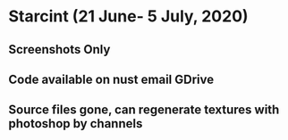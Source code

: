 # Starcint (21 June- 5 July, 2020)
## Screenshots Only
## Code available on nust email GDrive
## Source files gone, can regenerate textures with photoshop by channels
